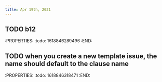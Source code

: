 ```yaml
---
title: Apr 19th, 2021
---
```


## TODO b12
:PROPERTIES:
:todo: 1618846289496
:END:
## TODO when you create a new template issue, the name should default to the clause name
:PROPERTIES:
:todo: 1618846318471
:END:

